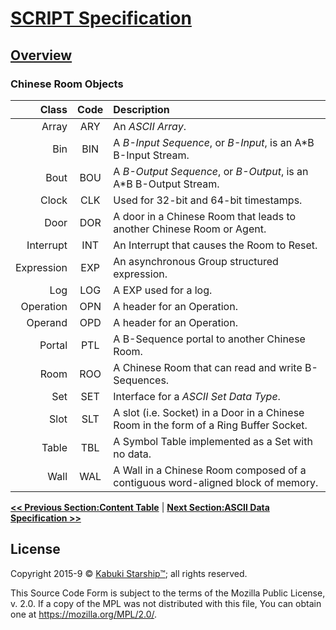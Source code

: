 # [SCRIPT Specification](../)

## [Overview](./)

### Chinese Room Objects

|      Class | Code | Description       |
|-----------:|:----:|:------------------|
|      Array | ARY  | An *ASCII Array*. |
|        Bin | BIN  | A *B-Input Sequence*, or *B-Input*, is an A*B B-Input Stream. |
|       Bout | BOU  | A *B-Output Sequence*, or *B-Output*, is an A*B B-Output Stream. |
|      Clock | CLK  | Used for 32-bit and 64-bit timestamps. |
|       Door | DOR  | A door in a Chinese Room that leads to another Chinese Room or Agent. |
|  Interrupt | INT  | An Interrupt that causes the Room to Reset.  |
| Expression | EXP  | An asynchronous Group structured expression. |
|        Log | LOG  | A EXP used for a log. |
|  Operation | OPN  | A header for an Operation. |
|    Operand | OPD  | A header for an Operation. |
|     Portal | PTL  | A B-Sequence portal to another Chinese Room. |
|       Room | ROO  | A Chinese Room that can read and write B-Sequences. |
|        Set | SET  | Interface for a *ASCII Set Data Type*. |
|       Slot | SLT  | A slot (i.e. Socket) in a Door in a Chinese Room in the form of a Ring Buffer Socket. |
|      Table | TBL  | A Symbol Table implemented as a Set with no data. |
|       Wall | WAL  | A Wall in a Chinese Room composed of a contiguous word-aligned block of memory. |

**[<< Previous Section:Content Table](../)** | **[Next Section:ASCII Data Specification >>](../data/)**

## License

Copyright 2015-9 © [Kabuki Starship™](https://kabukistarship.com); all rights reserved.

This Source Code Form is subject to the terms of the Mozilla Public License, v. 2.0. If a copy of the MPL was not distributed with this file, You can obtain one at <https://mozilla.org/MPL/2.0/>.
